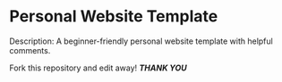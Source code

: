 # Personal Website Template

Description: A beginner-friendly personal website template with helpful comments.

Fork this repository and edit away!
*******THANK YOU*******
